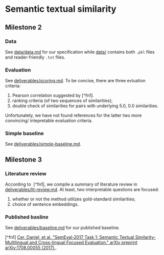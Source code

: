 # Semantic textual similarity
## Milestone 2
### Data 
See [data/data.md](data/data.md) for our specification while [data/](data/) contains both `.pkl` files and reader-friendly `.txt` files.
### Evaluation 
See [deliverables/scoring.md](deliverables/scoring.md). To be concise, there are three evluation criteria:
1. Pearson correlation suggested by [^fn1].
2. ranking criteria (of two sequences of similarities);
3. double check of similarities for pairs with underlying 5.0, 0.0 similarities.

Unfortunately, we have not found references for the latter two more convincing/ intepretable evaluation criteria.
### Simple baseline
See [deliverables/simple-baseline.md](deliverables/simple-baseline.md).
## Milestone 3
### Literature review
According to  [^fn1], we compile a summary of literature review in [deliverables/lit-review.md](deliverables/lit-review.md). At least, two interpretable questions are focused: 

1. whether or not the method utilizes gold-standard similarities;
2. choice of sentence embeddings.
### Published basline
See [deliverables/baseline.md](deliverables/baseline.md) for our published baseline.


[^fn1] [Cer, Daniel, et al. "SemEval-2017 Task 1: Semantic Textual Similarity-Multilingual and Cross-lingual Focused Evaluation." arXiv preprint arXiv:1708.00055 (2017).](https://arxiv.org/abs/1708.00055).
